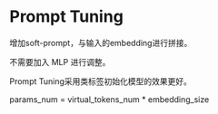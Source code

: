 # Prompt Tuning

增加soft-prompt，与输入的embedding进行拼接。

不需要加入 MLP 进行调整。

Prompt Tuning采用类标签初始化模型的效果更好。

params_num = virtual_tokens_num * embedding_size